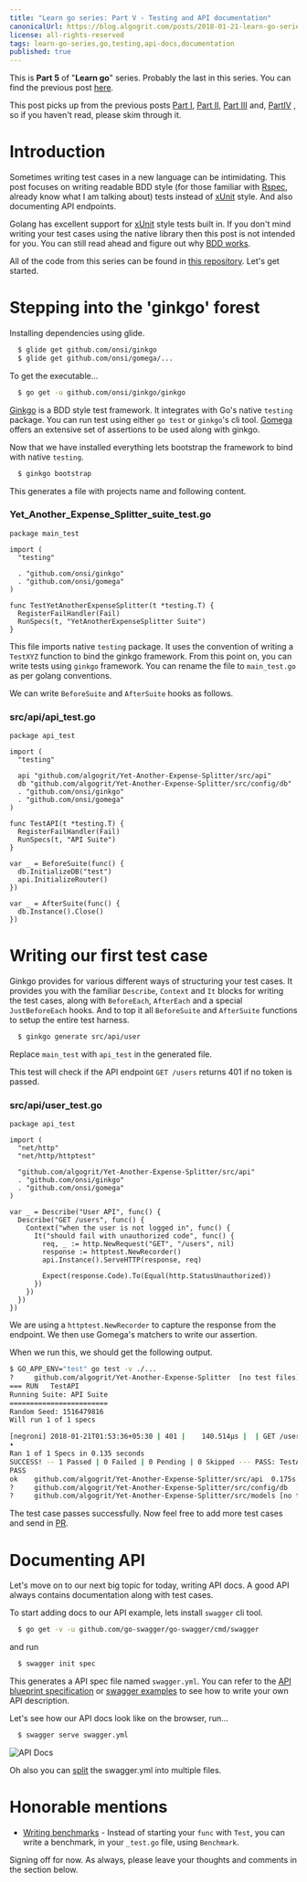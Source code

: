```yaml
---
title: "Learn go series: Part V - Testing and API documentation"
canonicalUrl: https://blog.algogrit.com/posts/2018-01-21-learn-go-series-part-5
license: all-rights-reserved
tags: learn-go-series,go,testing,api-docs,documentation
published: true
---
```


This is **Part 5** of "**Learn go**" series. Probably the last in this series. You can find the previous post [here][LearnGoPartIV].

This post picks up from the previous posts [Part I][LearnGoPartI], [Part II][LearnGoPartII], [Part III][LearnGoPartIII] and, [PartIV][LearnGoPartIV] , so if you haven't read, please skim through it.

# Introduction

Sometimes writing test cases in a new language can be intimidating. This post focuses on writing readable BDD style (for those familiar with [Rspec][Rspec], already know what I am talking about) tests instead of [xUnit][xUnit] style. And also documenting API endpoints.

Golang has excellent support for [xUnit][TestingPackage] style tests built in. If you don't mind writing your test cases using the native library then this post is not intended for you. You can still read ahead and figure out why [BDD works][IntroducingBDD].

All of the code from this series can be found in [this repository][YAES-API]. Let's get started.

# Stepping into the 'ginkgo' forest

Installing dependencies using glide.

```bash
  $ glide get github.com/onsi/ginkgo
  $ glide get github.com/onsi/gomega/...
```

To get the executable...
```bash
  $ go get -u github.com/onsi/ginkgo/ginkgo
```

[Ginkgo][Ginkgo] is a BDD style test framework. It integrates with Go's native `testing` package. You can run test using either `go test` or `ginkgo`'s cli tool. [Gomega][Gomega] offers an extensive set of assertions to be used along with ginkgo.

Now that we have installed everything lets bootstrap the framework to bind with native `testing`.

```bash
  $ ginkgo bootstrap
```

This generates a file with projects name and following content.

### Yet_Another_Expense_Splitter_suite_test.go

```golang
package main_test

import (
  "testing"

  . "github.com/onsi/ginkgo"
  . "github.com/onsi/gomega"
)

func TestYetAnotherExpenseSplitter(t *testing.T) {
  RegisterFailHandler(Fail)
  RunSpecs(t, "YetAnotherExpenseSplitter Suite")
}
```

This file imports native `testing` package. It uses the convention of writing a `TestXYZ` function to bind the ginkgo framework. From this point on, you can write tests using `ginkgo` framework. You can rename the file to `main_test.go` as per golang conventions.

We can write `BeforeSuite` and `AfterSuite` hooks as follows.

### src/api/api_test.go

```golang
package api_test

import (
  "testing"

  api "github.com/algogrit/Yet-Another-Expense-Splitter/src/api"
  db "github.com/algogrit/Yet-Another-Expense-Splitter/src/config/db"
  . "github.com/onsi/ginkgo"
  . "github.com/onsi/gomega"
)

func TestAPI(t *testing.T) {
  RegisterFailHandler(Fail)
  RunSpecs(t, "API Suite")
}

var _ = BeforeSuite(func() {
  db.InitializeDB("test")
  api.InitializeRouter()
})

var _ = AfterSuite(func() {
  db.Instance().Close()
})
```

# Writing our first test case

Ginkgo provides for various different ways of structuring your test cases. It provides you with the familiar `Describe`, `Context` and `It` blocks for writing the test cases, along with `BeforeEach`, `AfterEach` and a special `JustBeforeEach` hooks. And to top it all `BeforeSuite` and `AfterSuite` functions to setup the entire test harness.

```bash
  $ ginkgo generate src/api/user
```

Replace `main_test` with `api_test` in the generated file.

This test will check if the API endpoint `GET /users` returns 401 if no token is passed.

### src/api/user_test.go

```golang
package api_test

import (
  "net/http"
  "net/http/httptest"

  "github.com/algogrit/Yet-Another-Expense-Splitter/src/api"
  . "github.com/onsi/ginkgo"
  . "github.com/onsi/gomega"
)

var _ = Describe("User API", func() {
  Describe("GET /users", func() {
    Context("when the user is not logged in", func() {
      It("should fail with unauthorized code", func() {
        req, _ := http.NewRequest("GET", "/users", nil)
        response := httptest.NewRecorder()
        api.Instance().ServeHTTP(response, req)

        Expect(response.Code).To(Equal(http.StatusUnauthorized))
      })
    })
  })
})
```

We are using a `httptest.NewRecorder` to capture the response from the endpoint. We then use Gomega's matchers to write our assertion.

When we run this, we should get the following output.

```bash
$ GO_APP_ENV="test" go test -v ./...
?     github.com/algogrit/Yet-Another-Expense-Splitter  [no test files]
=== RUN   TestAPI
Running Suite: API Suite
========================
Random Seed: 1516479816
Will run 1 of 1 specs

[negroni] 2018-01-21T01:53:36+05:30 | 401 |    140.514µs |  | GET /users
•
Ran 1 of 1 Specs in 0.135 seconds
SUCCESS! -- 1 Passed | 0 Failed | 0 Pending | 0 Skipped --- PASS: TestAPI (0.14s)
PASS
ok    github.com/algogrit/Yet-Another-Expense-Splitter/src/api  0.175s
?     github.com/algogrit/Yet-Another-Expense-Splitter/src/config/db  [no test files]
?     github.com/algogrit/Yet-Another-Expense-Splitter/src/models [no test files]
```

The test case passes successfully. Now feel free to add more test cases and send in [PR][YAES-API-Latest].

# Documenting API

Let's move on to our next big topic for today, writing API docs. A good API always contains documentation along with test cases.

To start adding docs to our API example, lets install `swagger` cli tool.

```bash
  $ go get -v -u github.com/go-swagger/go-swagger/cmd/swagger
```

and run

```bash
  $ swagger init spec
```

This generates a API spec file named `swagger.yml`. You can refer to the [API blueprint specification][APIBlueprint] or [swagger examples][SwaggerExamples] to see how to write your own API description.

Let's see how our API docs look like on the browser, run...

```bash
  $ swagger serve swagger.yml
```
![API Docs][APIDocsImage]

Oh also you can [split][Azimi.me] the swagger.yml into multiple files.

# Honorable mentions

  * [Writing benchmarks][DaveCheney] - Instead of starting your `func` with `Test`, you can write a benchmark, in your `_test.go` file, using `Benchmark`.

Signing off for now. As always, please leave your thoughts and comments in the section below.

[LearnGoPartI]: https://blog.algogrit.com/posts/2017-12-18-learn-go-series-part-1/
[LearnGoPartII]: https://blog.algogrit.com/posts/2017-12-25-learn-go-series-part-2/
[LearnGoPartIII]: https://blog.algogrit.com/posts/2018-01-09-learn-go-series-part-3/
[LearnGoPartIV]: https://blog.algogrit.com/posts/2018-01-14-learn-go-series-part-4/
[Rspec]: http://rspec.info/
[xUnit]: https://en.wikipedia.org/wiki/XUnit
[TestingPackage]: https://golang.org/pkg/testing/
[IntroducingBDD]: https://dannorth.net/introducing-bdd/
[Ginkgo]: https://github.com/onsi/ginkgo
[Gomega]: https://github.com/onsi/gomega
[YAES-API]: https://github.com/algogrit/Yet-Another-Expense-Splitter/tree/6af8c4d6fbf0e50f529dd3687242df53f21fc684
[YAES-API-Latest]: https://github.com/algogrit/Yet-Another-Expense-Splitter
[APIBlueprint]: https://apiblueprint.org/
[SwaggerExamples]: https://github.com/go-swagger/go-swagger/tree/master/examples
[APIDocsImage]: https://blog.algogrit.com/assets/images/01-learn-go-series-part-5.png
[Azimi.me]: http://azimi.me/2015/07/16/split-swagger-into-smaller-files.html
[DaveCheney]: https://dave.cheney.net/2013/06/30/how-to-write-benchmarks-in-go
